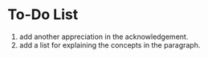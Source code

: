 # To-Do List

1. add another appreciation in the acknowledgement.
2. add a list for explaining the concepts in the paragraph.
